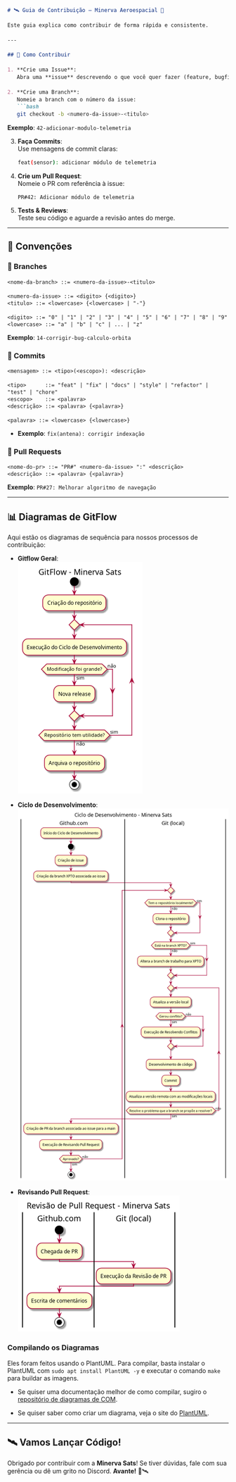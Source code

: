 ```markdown
# 🛰️ Guia de Contribuição — Minerva Aeroespacial 🚀

Este guia explica como contribuir de forma rápida e consistente.

---

## 🚀 Como Contribuir

1. **Crie uma Issue**:  
   Abra uma **issue** descrevendo o que você quer fazer (feature, bugfix, melhoria).

2. **Crie uma Branch**:  
   Nomeie a branch com o número da issue:  
   ```bash
   git checkout -b <numero-da-issue>-<titulo>
   ```
   **Exemplo**: `42-adicionar-modulo-telemetria`

3. **Faça Commits**:  
   Use mensagens de commit claras:  
   ```bash
   feat(sensor): adicionar módulo de telemetria
   ```

4. **Crie um Pull Request**:  
   Nomeie o PR com referência à issue:  
   ```
   PR#42: Adicionar módulo de telemetria
   ```

5. **Tests & Reviews**:  
   Teste seu código e aguarde a revisão antes do merge.

---

## 🧩 Convenções

### 🔀 Branches

```bnf
<nome-da-branch> ::= <numero-da-issue>-<titulo>

<numero-da-issue> ::= <digito> {<digito>}
<titulo> ::= <lowercase> {<lowercase> | "-"}

<digito> ::= "0" | "1" | "2" | "3" | "4" | "5" | "6" | "7" | "8" | "9"
<lowercase> ::= "a" | "b" | "c" | ... | "z"
```
**Exemplo**: `14-corrigir-bug-calculo-orbita`

### 📜 Commits

```bnf
<mensagem> ::= <tipo>(<escopo>): <descrição>

<tipo>      ::= "feat" | "fix" | "docs" | "style" | "refactor" | "test" | "chore"
<escopo>    ::= <palavra>
<descrição> ::= <palavra> {<palavra>}

<palavra> ::= <lowercase> {<lowercase>}
```

- **Exemplo**: `fix(antena): corrigir indexação`

### 🔧 Pull Requests

```bnf
<nome-do-pr> ::= "PR#" <numero-da-issue> ":" <descrição>
<descrição> ::= <palavra> {<palavra>}
```
**Exemplo**: `PR#27: Melhorar algoritmo de navegação`

---

## 📊 Diagramas de GitFlow

Aqui estão os diagramas de sequência para nossos processos de contribuição:

- **Gitflow Geral**:  
  ![GitFlow](./diagrams/build/gitflow.png)

- **Ciclo de Desenvolvimento**:  
  ![Ciclo de Desenvolvimento](./diagrams/build/ciclo_desenvolvimento.png)

- **Revisando Pull Request**:  
  ![Fluxo de PR](./diagrams/build/revisando_pr.png)

### Compilando os Diagramas

Eles foram feitos usando o PlantUML. Para compilar, basta instalar o PlantUML com `sudo apt install PlantUML -y` e executar o comando `make` para buildar as imagens.

- Se quiser uma documentação melhor de como compilar, sugiro o [repositório de diagramas de COM](https://github.com/minervarockets/pmm-com-activity-diagrams).

- Se quiser saber como criar um diagrama, veja o site do [PlantUML](https://plantuml.com/activity-diagram-beta).
---

## 🛰️ Vamos Lançar Código!

Obrigado por contribuir com a **Minerva Sats**! Se tiver dúvidas, fale com sua gerência ou dê um grito no Discord.
**Avante!** 🚀🛰️ 
```
